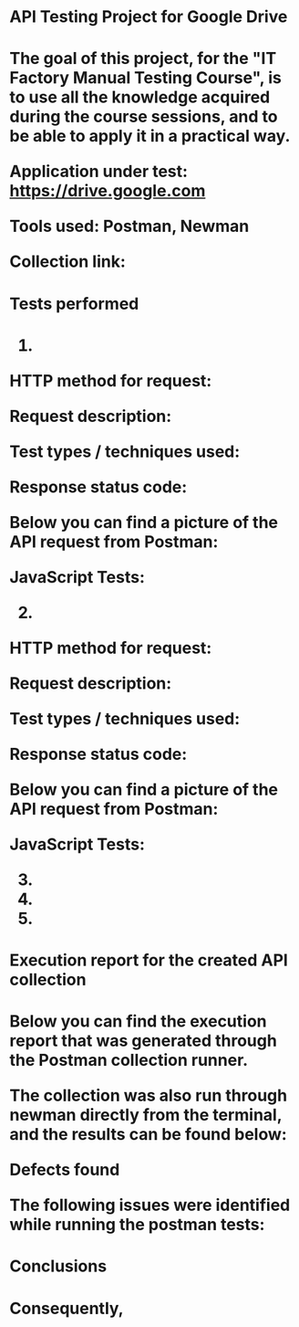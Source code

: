 <h1>API Testing Project for Google Drive<h1>
  
The goal of this project, for the "IT Factory Manual Testing Course", is to use all the knowledge acquired during the course sessions, and to be able to apply it in a practical way.

Application under test: https://drive.google.com

Tools used: Postman, Newman

Collection link: 

<h1>Tests performed<h1>
  
1.

HTTP method for request:

Request description: 

Test types / techniques used: 

Response status code: 

Below you can find a picture of the API request from Postman:


JavaScript Tests:


2.

HTTP method for request:

Request description: 

Test types / techniques used: 

Response status code: 

Below you can find a picture of the API request from Postman:



JavaScript Tests:



3.

4.

5.


<h1>Execution report for the created API collection<h1>
  
Below you can find the execution report that was generated through the Postman collection runner.


The collection was also run through newman directly from the terminal, and the results can be found below:


Defects found

The following issues were identified while running the postman tests:



<h1>Conclusions<h1>
  
Consequently,  


 
